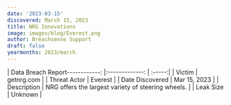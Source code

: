 ```yaml
---
date: '2023-03-15'
discovered: March 15, 2023
title: NRG Innovations
image: images/blog/Everest.png
author: Breachsense Support
draft: false
yearmonths: 2023/march
---
```


| Data Breach Report------------:     |:-------------:    | :-----:|
| Victim      | getnrg.com      | 
| Threat Actor      | Everest      | 
| Date Discovered      | Mar 15, 2023      | 
| Description      | NRG offers the largest variety of steering wheels.      | 
| Leak Size      | Unknown      | 

